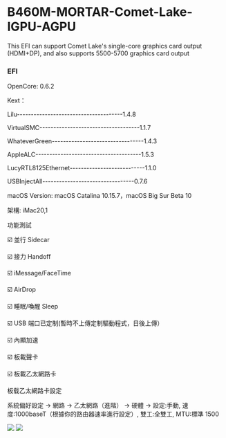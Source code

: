 # B460M-MORTAR-Comet-Lake-IGPU-AGPU
This EFI can support Comet Lake's single-core graphics card output (HDMI+DP), and also supports 5500-5700 graphics card output

### EFI

OpenCore: 0.6.2

Kext：

Lilu--------------------------------------1.4.8

VirtualSMC------------------------------------1.1.7

WhateverGreen---------------------------------1.4.3

AppleALC--------------------------------------1.5.3

LucyRTL8125Ethernet---------------------------1.1.0

USBInjectAll---------------------------------0.7.6

macOS Version: macOS Catalina 10.15.7，macOS Big Sur Beta 10

架構: iMac20,1

功能測試

☑️ 並行 Sidecar

☑️ 接力 Handoff

☑️ iMessage/FaceTime

☑️ AirDrop

☑️ 睡眠/喚醒 Sleep

☑️ USB 端口已定制(暫時不上傳定制驅動程式，日後上傳）

☑️ 內顯加速

☑️ 板載聲卡

☑️ 板載乙太網路卡

板载乙太網路卡設定

系統偏好設定 -> 網路 -> 乙太網路（進階） -> 硬體 -> 設定:手動, 速度:1000baseT（根據你的路由器速率進行設定）, 雙工:全雙工, MTU:標準 1500


<img src='https://github.com/IlikemacOS/B460M-MORTAR-Comet-Lake-IGPU-AGPU/blob/main/Screenshot/%E7%B6%B2%E8%B7%AF%E8%A8%AD%E5%AE%9A.jpg'/>

<img src='https://github.com/IlikemacOS/B460M-MORTAR-Comet-Lake-IGPU-AGPU/blob/main/Screenshot/%E9%80%B2%E9%9A%8E.jpg'/>

